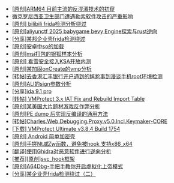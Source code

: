 + [[原创]ARM64 目前主流的反混淆技术的初窥](https://bbs.kanxue.com/thread-285567.htm)
+ [微克罗尼西亚卫生部门遭遇勒索软件攻击的严重影响](https://bbs.kanxue.com/thread-286040.htm)
+ [[原创] bilibili frida检测分析绕过](https://bbs.kanxue.com/thread-285893.htm)
+ [[原创]aliyunctf 2025 babygame bevy Engine探索与rust逆向](https://bbs.kanxue.com/thread-285885.htm)
+ [[分享]某邦企业壳frida检测绕过](https://bbs.kanxue.com/thread-285932.htm)
+ [[原创]安卓中so的加载](https://bbs.kanxue.com/thread-286004.htm)
+ [[原创]msi打包的银狐样本分析](https://bbs.kanxue.com/thread-286042.htm)
+ [[原创] 看雪安全接入KSA开放内测](https://bbs.kanxue.com/thread-251837.htm)
+ [[原创]某加固onCreate的vmp分析](https://bbs.kanxue.com/thread-286006.htm)
+ [[转帖]去香港汇丰银行开户遇到的尴尬事到漫谈手机root环境检测](https://bbs.kanxue.com/thread-285754.htm)
+ [[原创]ALI的sign参数分析](https://bbs.kanxue.com/thread-284292.htm)
+ [[分享]ida 9.1 pro](https://bbs.kanxue.com/thread-285999.htm)
+ [[转帖] VMProtect 3.x IAT Fix and Rebuild Import Table](https://bbs.kanxue.com/thread-273950.htm)
+ [[原创]某美国大片题材游戏反作弊分析](https://bbs.kanxue.com/thread-285956.htm)
+ [[原创]PE dump 后实现反编译的通用方法](https://bbs.kanxue.com/thread-284958.htm)
+ [[转帖]Charles.Web.Debugging.Proxy.v5.0.Incl.Keymaker-CORE](https://bbs.kanxue.com/thread-286043.htm)
+ [[下载] VMProtect Ultimate v3.8.4 Build 1754](https://bbs.kanxue.com/thread-280527.htm)
+ [[原创] Android 简单加密壳](https://bbs.kanxue.com/thread-273880.htm)
+ [[原创]手搓Nt*或Zw*函数，避免被hook 支持x86_x64](https://bbs.kanxue.com/thread-284264.htm)
+ [[翻译]使用Ghidra对恶意软件进行逆向分析](https://bbs.kanxue.com/thread-285892.htm)
+ [[推荐][原创]svc_hook框架](https://bbs.kanxue.com/thread-284713.htm)
+ [[原创]A64Dbg-手把手教你开启虚拟化上帝模式](https://bbs.kanxue.com/thread-267588.htm)
+ [[分享]某企业壳frida检测绕过（二）](https://bbs.kanxue.com/thread-285964.htm)
